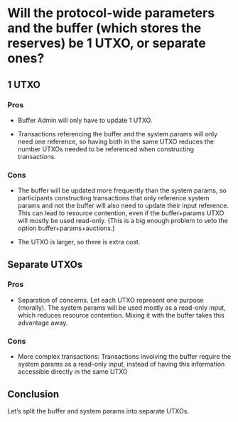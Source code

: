 # Will the protocol-wide parameters and the buffer (which stores the reserves) be 1 UTXO, or separate ones?

## 1 UTXO

### Pros

- Buffer Admin will only have to update 1 UTXO.

- Transactions referencing the buffer and the system params will only need one reference, so having both in the same UTXO reduces the number UTXOs needed to be referenced when constructing transactions.

### Cons

- The buffer will be updated more frequently than the system params, so participants constructing transactions that only reference system params and not the buffer will also need to update their input reference. This can lead to resource contention, even if the buffer+params UTXO will mostly be used read-only. (This is a big enough problem to veto the option buffer+params+auctions.)

- The UTXO is larger, so there is extra cost.

## Separate UTXOs

### Pros

- Separation of concerns. Let each UTXO represent one purpose (morally).
The system params will be used mostly as a read-only input, which reduces resource contention. Mixing it with the buffer takes this advantage away.

### Cons

 - More complex transactions: Transactions involving the buffer require the system params as a read-only input, instead of having this information accessible directly in the same UTXO

## Conclusion

Let’s split the buffer and system params into separate UTXOs.
